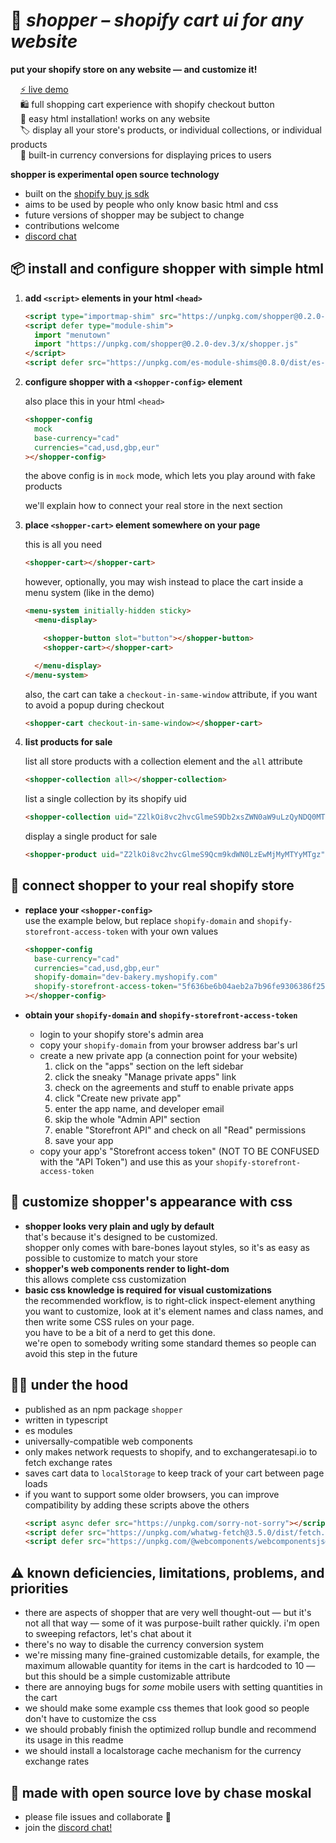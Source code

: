 
# 🛒 ***shopper** – shopify cart ui for any website*

**put your shopify store on any website — and customize it!**

&nbsp; &nbsp; [⚡ live demo](https://chasemoskal.com/shopper/)  
&nbsp; &nbsp; 🛍️ full shopping cart experience with shopify checkout button  
&nbsp; &nbsp; 🔧 easy html installation! works on any website  
&nbsp; &nbsp; 🏷️ display all your store's products, or individual collections, or individual products  
&nbsp; &nbsp; 💱 built-in currency conversions for displaying prices to users  

**shopper is experimental open source technology**
- built on the [shopify buy js sdk](https://shopify.github.io/js-buy-sdk/)
- aims to be used by people who only know basic html and css
- future versions of shopper may be subject to change
- contributions welcome
- [discord chat](https://discord.gg/vFFDqHT2AB)

## 📦 install and configure shopper with simple html

1. **add `<script>` elements in your html `<head>`**

    ```html
    <script type="importmap-shim" src="https://unpkg.com/shopper@0.2.0-dev.3/x/importmap.json"></script>
    <script defer type="module-shim">
      import "menutown"
      import "https://unpkg.com/shopper@0.2.0-dev.3/x/shopper.js"
    </script>
    <script defer src="https://unpkg.com/es-module-shims@0.8.0/dist/es-module-shims.js"></script>
    ```

1. **configure shopper with a `<shopper-config>` element**

    also place this in your html `<head>`

    ```html
    <shopper-config
      mock
      base-currency="cad"
      currencies="cad,usd,gbp,eur"
    ></shopper-config>
    ```

    the above config is in `mock` mode, which lets you play around with fake products

    we'll explain how to connect your real store in the next section

1. **place `<shopper-cart>` element somewhere on your page**

    this is all you need

    ```html
    <shopper-cart></shopper-cart>
    ```

    however, optionally, you may wish instead to place the cart inside a menu system (like in the demo)

    ```html
    <menu-system initially-hidden sticky>
      <menu-display>

        <shopper-button slot="button"></shopper-button>
        <shopper-cart></shopper-cart>

      </menu-display>
    </menu-system>
    ```

    also, the cart can take a `checkout-in-same-window` attribute, if you want to avoid a popup during checkout

    ```html
    <shopper-cart checkout-in-same-window></shopper-cart>
    ```

1. **list products for sale**

    list all store products with a collection element and the `all` attribute

    ```html
    <shopper-collection all></shopper-collection>
    ```

    list a single collection by its shopify uid

    ```html
    <shopper-collection uid="Z2lkOi8vc2hvcGlmeS9Db2xsZWN0aW9uLzQyNDQ0MTQ3OQ=="></shopper-collection>
    ```

    display a single product for sale

    ```html
    <shopper-product uid="Z2lkOi8vc2hvcGlmeS9Qcm9kdWN0LzEwMjMyMTYyMTgz"></shopper-product>
    ```

## 📡 connect shopper to your real shopify store

- **replace your `<shopper-config>`**  
    use the example below, but replace `shopify-domain` and `shopify-storefront-access-token` with your own values

    ```html
    <shopper-config
      base-currency="cad"
      currencies="cad,usd,gbp,eur"
      shopify-domain="dev-bakery.myshopify.com"
      shopify-storefront-access-token="5f636be6b04aeb2a7b96fe9306386f25"
    ></shopper-config>
    ```

- **obtain your `shopify-domain` and `shopify-storefront-access-token`**
    - login to your shopify store's admin area
    - copy your `shopify-domain` from your browser address bar's url
    - create a new private app (a connection point for your website)
        1. click on the "apps" section on the left sidebar
        2. click the sneaky "Manage private apps" link
        3. check on the agreements and stuff to enable private apps
        4. click "Create new private app"
        5. enter the app name, and developer email
        6. skip the whole "Admin API" section
        7. enable "Storefront API" and check on all "Read" permissions
        8. save your app
    - copy your app's "Storefront access token" (NOT TO BE CONFUSED with the "API Token") and use this as your `shopify-storefront-access-token`

## 💅 customize shopper's appearance with css

- **shopper looks very plain and ugly by default**  
    that's because it's designed to be customized.  
    shopper only comes with bare-bones layout styles, so it's as easy as possible to customize to match your store  
- **shopper's web components render to light-dom**  
    this allows complete css customization  
- **basic css knowledge is required for visual customizations**  
    the recommended workflow, is to right-click inspect-element anything you want to customize, look at it's element names and class names, and then write some CSS rules on your page.  
    you have to be a bit of a nerd to get this done.  
    we're open to somebody writing some standard themes so people can avoid this step in the future  

## 👩‍🔧 under the hood

- published as an npm package `shopper`
- written in typescript
- es modules
- universally-compatible web components
- only makes network requests to shopify, and to exchangeratesapi.io to fetch exchange rates
- saves cart data to `localStorage` to keep track of your cart between page loads
- if you want to support some older browsers, you can improve compatibility by adding these scripts above the others
    ```html
    <script async defer src="https://unpkg.com/sorry-not-sorry"></script>
    <script defer src="https://unpkg.com/whatwg-fetch@3.5.0/dist/fetch.umd.js"></script>
    <script defer src="https://unpkg.com/@webcomponents/webcomponentsjs@2.5.0/webcomponents-bundle.js"></script>
    ```

## ⚠️ known deficiencies, limitations, problems, and priorities

- there are aspects of shopper that are very well thought-out — but it's not all that way — some of it was purpose-built rather quickly. i'm open to sweeping refactors, let's chat about it
- there's no way to disable the currency conversion system
- we're missing many fine-grained customizable details, for example, the maximum allowable quantity for items in the cart is hardcoded to 10 — but this should be a simple customizable attribute
- there are annoying bugs for *some* mobile users with setting quantities in the cart
- we should make some example css themes that look good so people don't have to customize the css
- we should probably finish the optimized rollup bundle and recommend its usage in this readme
- we should install a localstorage cache mechanism for the currency exchange rates

## 💖 made with open source love by chase moskal

- please file issues and collaborate 🍻
- join the [discord chat!](https://discord.gg/vFFDqHT2AB)
